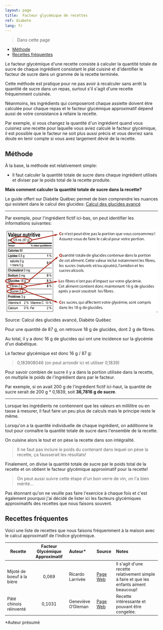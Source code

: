 ```yaml
---
layout: page
title:  Facteur glycémique de recettes
ref: diabete
lang: fr
---
```

> Dans cette page
* [Méthode](#méthode)
* [Recettes fréquentes](#recettes-fréquentes)

Le facteur glycémique d'une recette consiste à calculer la quantité totale de sucre de chaque ingrédient consistant le plat cuisiné et d'identifier le facteur de sucre dans un gramme de la recette terminée.

Cette méthode est pratique pour ne pas avoir à recalculer sans arrêt la quantité de sucre dans un repas, surtout s'il s'agit d'une recette fréquemment cuisinée.

Néanmoins, les ingrédients qui composeront chaque assiette doivent être calculée pour chaque repas et le facteur glycémique approximatif dépend aussi de votre consistance à refaire la recette.

Par exemple, si vous changez la quantité d'un ingrédient quand vous cuisinez une recette pour laquelle vous aviez calculé le facteur glycémique, il est possible que le facteur ne soit plus aussi précis et vous devriez sans doute en tenir compte si vous avez largement dévié de la recette.

## Méthode

À la base, la méthode est relativement simple:

* Il faut calculer la quantité totale de sucre dans chaque ingrédient utilisés et diviser par le poids total de la recette produite.

**Mais comment calculer la quantité totale de sucre dans la recette?**

Le guide offert sur Diabète Québec permet de bien comprendre les nuances qui existent dans le calcul des glucides:
[Calcul des glucides avancé](https://www.diabete.qc.ca/fr/comprendre-le-diabete/ressources/getdocumentutile/Calcul-glucides-nun-10g.pdf)

----
Par exemple, pour l'ingrédient fictif ici-bas, on peut identifier les informations suivantes:

![Exemple de tableau des valeurs nutritives.](/assets/images/tableau-valeur-nutritive.png)

Source: Calcul des glucides avancé, Diabète Québec

Pour une quantité de 87 g, on retrouve 18 g de glucides, dont 2 g de fibres.

Au total, il y a donc 16 g de glucides qui ont une incidence sur la glycémie d'un diabétique.

Le facteur glycémique est donc 16 g / 87 g:

> 0,183908046 (on peut arrondir ici et utiliser 0,1839)

Pour savoir combien de sucre il y a dans la portion utilisée dans la recette, on multiplie le poids de l'ingrédient dans par le facteur.

Par exemple, si on avait 200 g de l'ingrédient fictif ici-haut, la quantité de sucre serait de 200 g * 0,1839, soit **36,7816 g de sucre**.

---

Lorsque les ingrédients ne contiennent que les valeurs en millilitre ou en tasse à mesurer, il faut faire un peu plus de calculs mais le principe reste le même.

Lorsqu'on a la quantité individuelle de chaque ingrédient, on additionne le tout pour connaître la quantité totale de sucre dans l'ensemble de la recette.

On cuisine alors le tout et on pèse la recette dans son intégralité.

>Il ne faut pas inclure le poids du contenant dans lequel on pèse la recette, ça fausserait les résultats!

Finalement, on divise la quantité totale de sucre par le poids total de la recette et on obtient le facteur glycémique approximatif pour la recette!

>On peut aussi suivre cette étape d'un bon verre de vin, on l'a bien mérité...

Pas étonnant qu'on ne veuille pas faire l'exercice à chaque fois et c'est également pourquoi j'ai décidé de lister ici les facteurs glycémiques approximatifs des recettes que nous faisons souvent.

## Recettes fréquentes

Voici une liste de recettes que nous faisons fréquemment à la maison avec le calcul approximatif de l'indice glycémique.

| Recette | Facteur Glycémique Approximatif | Auteur* |Source | Notes |
|---|:---:|:---|:---|:---|
|Mijoté de boeuf à la bière|0,069|Ricardo Larrivée|[Page Web](https://www.ricardocuisine.com/recettes/5056-mijote-de-boeuf-a-la-biere)|Il s'agit d'une recette relativement simple à faire et que les enfants aiment beaucoup!|
|Pâté chinois réinventé|0,1031|Geneviève O’Gleman|[Page Web](http://cuisinefuteeparentspresses.telequebec.tv/recettes/22/pate-chinois-reinvente)|Recette intéressante et pouvant être congelée.|

*Auteur présumé
